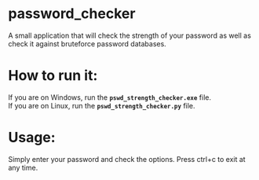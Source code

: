 # password_checker
A small application that will check the strength of your password as well as check it against bruteforce password databases.

# How to run it:
If you are on Windows, run the **`pswd_strength_checker.exe`** file.
<br>
If you are on Linux, run the **`pswd_strength_checker.py`** file.

# Usage:
Simply enter your password and check the options.
Press ctrl+c to exit at any time.
